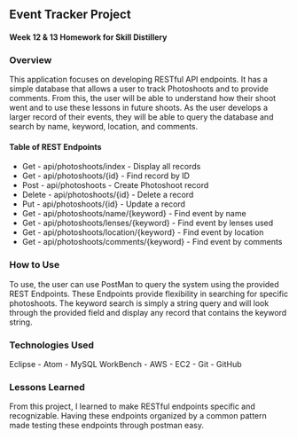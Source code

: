 ## Event Tracker Project

#### Week 12 & 13 Homework for Skill Distillery

### Overview
This application focuses on developing RESTful API endpoints. It has a simple database that allows a user to track Photoshoots and to provide comments. From this, the user will be able to understand how their shoot went and to use these lessons in future shoots. As the user develops a larger record of their events, they will be able to query the database and search by name, keyword, location, and comments.

#### Table of REST Endpoints
- Get - api/photoshoots/index - Display all records
- Get - api/photoshoots/{id} - Find record by ID
- Post - api/photoshoots - Create Photoshoot record
- Delete - api/photoshoots/{id} - Delete a record
- Put - api/photoshoots/{id} - Update a record
- Get - api/photoshoots/name/{keyword} - Find event by name
- Get - api/photoshoots/lenses/{keyword} - Find event by lenses used
- Get - api/photoshoots/location/{keyword} - Find event by location
- Get - api/photoshoots/comments/{keyword} - Find event by comments

### How to Use
To use, the user can use PostMan to query the system using the provided REST Endpoints. These Endpoints provide flexibility in searching for specific photoshoots. The keyword search is simply a string query and will look through the provided field and display any record that contains the keyword string.

### Technologies Used
Eclipse - Atom - MySQL WorkBench - AWS - EC2 - Git - GitHub

### Lessons Learned
From this project, I learned to make RESTful endpoints specific and recognizable. Having these endpoints organized by a common pattern made testing these endpoints through postman easy.
